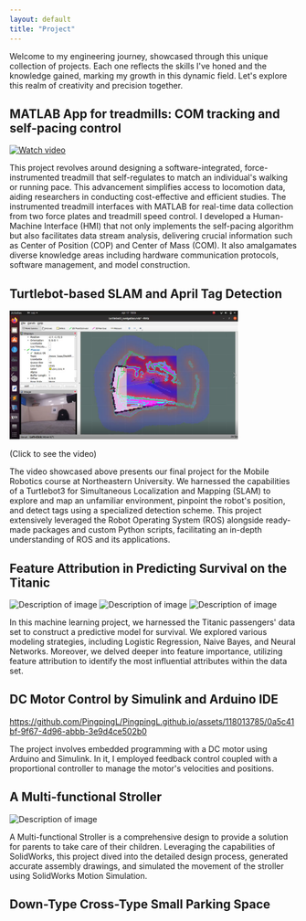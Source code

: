 ```yaml
---
layout: default
title: "Project"
---
```

Welcome to my engineering journey, showcased through this unique collection of projects. Each one reflects the skills I've honed and the knowledge gained, marking my growth in this dynamic field. Let's explore this realm of creativity and precision together.

## MATLAB App for treadmills: COM tracking and self-pacing control
[![Watch video](https://markdown-videos.deta.dev/youtube/WSWWkngDGDg)](https://youtu.be/WSWWkngDGDg)

This project revolves around designing a software-integrated, force-instrumented treadmill that self-regulates to match an individual's walking or running pace. This advancement simplifies access to locomotion data, aiding researchers in conducting cost-effective and efficient studies. The instrumented treadmill interfaces with MATLAB for real-time data collection from two force plates and treadmill speed control. I developed a Human-Machine Interface (HMI) that not only implements the self-pacing algorithm but also facilitates data stream analysis, delivering crucial information such as Center of Position (COP) and Center of Mass (COM). It also amalgamates diverse knowledge areas including hardware communication protocols, software management, and model construction.

## Turtlebot-based SLAM and April Tag Detection
<a href="https://youtu.be/lUepFLHuZ8g">
  <img src="picture/6aa9872f1afd8c0f23aae7e78d1be27.png" alt="Watch video" width="400">
</a>

(Click to see the video)

The video showcased above presents our final project for the Mobile Robotics course at Northeastern University. We harnessed the capabilities of a Turtlebot3 for Simultaneous Localization and Mapping (SLAM) to explore and map an unfamiliar environment, pinpoint the robot's position, and detect tags using a specialized detection scheme. This project extensively leveraged the Robot Operating System (ROS) alongside ready-made packages and custom Python scripts, facilitating an in-depth understanding of ROS and its applications.

## Feature Attribution in Predicting Survival on the Titanic
<img src="https://github.com/PingpingL/PingpingL.github.io/assets/118013785/43b0e9cf-4056-45d8-aafa-e229ceb03f58" alt="Description of image" width="400">

<img src="https://github.com/PingpingL/PingpingL.github.io/assets/118013785/763d15f4-ea77-496f-a846-1862a5998006" alt="Description of image" width="400">

<img src="https://github.com/PingpingL/PingpingL.github.io/assets/118013785/22d13d25-8b13-4a71-af47-2984cff3cb66" alt="Description of image" width="400">

In this machine learning project, we harnessed the Titanic passengers' data set to construct a predictive model for survival. We explored various modeling strategies, including Logistic Regression, Naive Bayes, and Neural Networks. Moreover, we delved deeper into feature importance, utilizing feature attribution to identify the most influential attributes within the data set.

## DC Motor Control by Simulink and Arduino IDE
https://github.com/PingpingL/PingpingL.github.io/assets/118013785/0a5c41bf-9f67-4d96-abbb-3e9d4ce502b0

The project involves embedded programming with a DC motor using Arduino and Simulink. In it, I employed feedback control coupled with a proportional controller to manage the motor's velocities and positions.

## A Multi-functional Stroller
<img src="https://github.com/PingpingL/PingpingL.github.io/assets/118013785/d7aef2f8-41d1-407f-82db-075ecd873a7d" alt="Description of image" width="400">

A Multi-functional Stroller is a comprehensive design to provide a solution for parents to take care of their children. Leveraging the capabilities of SolidWorks, this project dived into the detailed design process, generated accurate assembly drawings, and simulated the movement of the stroller using SolidWorks Motion Simulation. 

## Down-Type Cross-Type Small Parking Space
